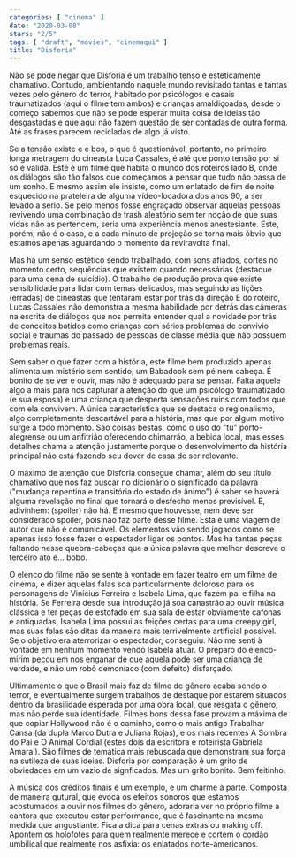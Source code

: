 ```yaml
---
categories: [ "cinema" ]
date: "2020-03-08"
stars: "2/5"
tags: [ "draft", "movies", "cinemaqui" ]
title: "Disforia"
---
```

Não se pode negar que Disforia é um trabalho tenso e esteticamente
chamativo. Contudo, ambientando naquele mundo revisitado tantas e
tantas vezes pelo gênero do terror, habitado por psicólogos e casais
traumatizados (aqui o filme tem ambos) e crianças amaldiçoadas, desde
o começo sabemos que não se pode esperar muita coisa de ideias tão
desgastadas e que aqui não fazem questão de ser contadas de outra
forma. Até as frases parecem recicladas de algo já visto.

Se a tensão existe e é boa, o que é questionável, portanto, no
primeiro longa metragem do cineasta Luca Cassales, é até que ponto
tensão por si só é válida. Este é um filme que habita o mundo dos
roteiros lado B, onde os diálogos são tão falsos que começamos a
pensar que tudo não passa de um sonho. E mesmo assim ele insiste,
como um enlatado de fim de noite esquecido na prateleira de alguma
vídeo-locadora dos anos 90, a ser levado a sério. Se pelo menos fosse
engraçado observar aquelas pessoas revivendo uma combinação de trash
aleatório sem ter noção de que suas vidas não as pertencem, seria
uma experiência menos anestesiante. Este, porém, não é o caso,
e a cada minuto de projeção se torna mais óbvio que estamos apenas
aguardando o momento da reviravolta final.

Mas há um senso estético sendo trabalhado, com sons afiados, cortes
no momento certo, sequências que existem quando necessárias (destaque
para uma cena de suicídio). O trabalho de produção prova que existe
sensibilidade para lidar com temas delicados, mas seguindo as lições
(erradas) de cineastas que tentaram estar por trás da direção E do
roteiro, Lucas Cassales não demonstra a mesma habilidade por detrás das
câmeras na escrita de diálogos que nos permita entender qual a novidade
por trás de conceitos batidos como crianças com sérios problemas de
convívio social e traumas do passado de pessoas de classe média que
não possuem problemas reais.

Sem saber o que fazer com a história, este filme bem produzido apenas
alimenta um mistério sem sentido, um Babadook sem pé nem cabeça. É
bonito de se ver e ouvir, mas não é adequado para se pensar. Falta
aquele algo a mais para nos capturar a atenção do que um psicólogo
traumatizado (e sua esposa) e uma criança que desperta sensações
ruins com todos que com ela convivem. A única característica que se
destaca o regionalismo, algo completamente descartável para a história,
mas que por algum motivo surge a todo momento. São coisas bestas, como
o uso do "tu" porto-alegrense ou um anfitrião oferecendo chimarrão,
a bebida local, mas esses detalhes chama a atenção justamente porque
o desenvolvimento da história principal não está fazendo seu dever
de casa de ser relevante.

O máximo de atenção que Disforia consegue chamar, além do seu título
chamativo que nos faz buscar no dicionário o significado da palavra
("mudança repentina e transitória do estado de ânimo") é saber
se haverá alguma revelação no final que tornará o desfecho menos
previsível. E, adivinhem: (spoiler) não há. E mesmo que houvesse,
nem deve ser considerado spoiler, pois não faz parte desse filme. Esta
é uma viagem de autor que não é comunicável. Os elementos vão sendo
jogados como se apenas isso fosse fazer o espectador ligar os pontos. Mas
há tantas peças faltando nesse quebra-cabeças que a única palavra
que melhor descreve o terceiro ato é... bobo.

O elenco do filme não se sente à vontade em fazer teatro em um filme
de cinema, e dizer aquelas falas soa particularmente doloroso para os
personagens de Vinícius Ferreira e Isabela Lima, que fazem pai e filha
na história. Se Ferreira desde sua introdução já soa canastrão
ao ouvir música clássica e ter peças de estofado em sua sala de
estar obviamente cafonas e antiquadas, Isabela Lima possui as feições
certas para uma creepy girl, mas suas falas são ditas da maneira mais
terrivelmente artificial possível. Se o objetivo era aterrorizar o
espectador, conseguiu. Não me senti à vontade em nenhum momento vendo
Isabela atuar. O preparo do elenco-mirim pecou em nos enganar de que
aquela pode ser uma criança de verdade, e não um robô demoníaco
(com defeito) disfarçado.

Ultimamente o que o Brasil mais faz de filme de gênero acaba sendo o
terror, e eventualmente surgem trabalhos de destaque por estarem situados
dentro da brasilidade esperada por uma obra local, que resgata o gênero,
mas não perde sua identidade. Filmes bons dessa fase provam a máxima
de que copiar Hollywood não é o caminho, como o mais antigo Trabalhar
Cansa (da dupla Marco Dutra e Juliana Rojas), e os mais recentes A Sombra
do Pai e O Animal Cordial (estes dois da escritora e roteirista Gabriela
Amaral). São filmes de temática mais rebuscada que demonstram sua força
na sutileza de suas ideias. Disforia por comparação é um grito de
obviedades em um vazio de signficados. Mas um grito bonito. Bem feitinho.

A música dos créditos finais é um exemplo, e um charme à
parte. Composta de maneira gutural, que evoca os efeitos sonoros que
estamos acostumados a ouvir nos filmes do gênero, adoraria ver no
próprio filme a cantora que executou estar performance, que é fascinante
na mesma medida que angustiante. Fica a dica para cenas extras ou making
off. Apontem os holofotes para quem realmente merece e cortem o cordão
umbilical que realmente nos asfixia: os enlatados norte-americanos.
